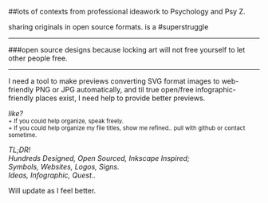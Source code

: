 ##lots of contexts from professional ideawork to Psychology and Psy Z.

sharing originals in open source formats. is a #superstruggle
* * *
###open source designs because locking art will not free yourself to let other people free.
* * *
I need a tool to make previews converting SVG format images to web-friendly PNG or JPG automatically, and til true open/free infographic-friendly places exist, I need help to provide better previews.

*like?*  
<sup>+ If you could help organize, speak freely.</sup>  
<sup>+ If you could help organize my file titles, show me refined.. pull with github or contact sometime.</sup>

*TL;DR!  
Hundreds Designed, Open Sourced, Inkscape Inspired;  
Symbols, Websites, Logos, Signs.  
Ideas, Infographic, Quest..*  

Will update as I feel better.

